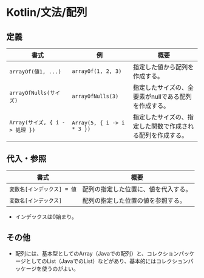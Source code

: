 # Kotlin/文法/配列

## 定義

| 書式                           | 例                         | 概要                                                       |
| ------------------------------ | -------------------------- | ---------------------------------------------------------- |
| `arrayOf(値1, ...)`            | `arrayOf(1, 2, 3)`         | 指定した値から配列を作成する。                             |
| `arrayOfNulls(サイズ)`         | `arrayOfNulls(3)`          | 指定したサイズの、全要素がnullである配列を作成する。       |
| `Array(サイズ, { i -> 処理 })` | `Array(5, { i -> i * 3 })` | 指定したサイズの、指定した関数で作成される配列を作成する。 |

## 代入・参照

| 書式                        | 概要                                 |
| --------------------------- | ------------------------------------ |
| `変数名[インデックス] = 値` | 配列の指定した位置に、値を代入する。 |
| `変数名[インデックス]`      | 配列の指定した位置の値を参照する。   |

- インデックスは0始まり。

## その他

- 配列には、基本型としてのArray（Javaでの配列）と、コレクションパッケージとしてのList（JavaでのList）などがあり、基本的にはコレクションパッケージを使うのがよい。
